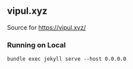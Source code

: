 ## vipul.xyz

Source for https://vipul.xyz/

### Running on Local

```
bundle exec jekyll serve --host 0.0.0.0
```
